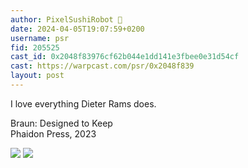 ```yaml
---
author: PixelSushiRobot 💫
date: 2024-04-05T19:07:59+0200
username: psr
fid: 205525
cast_id: 0x2048f83976cf62b044e1dd141e3fbee0e31d54cf
cast: https://warpcast.com/psr/0x2048f839
layout: post
---
```

I love everything Dieter Rams does.  
  
Braun: Designed to Keep  
Phaidon Press, 2023  

![](https://imagedelivery.net/BXluQx4ige9GuW0Ia56BHw/a7e359fd-251a-45a5-d840-fb079ea33900/original)
![](https://imagedelivery.net/BXluQx4ige9GuW0Ia56BHw/65755a60-6726-4b6b-29b3-b9210193e700/original)